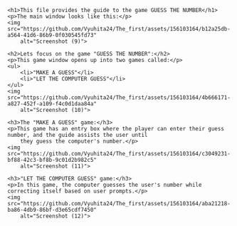 <!DOCTYPE html>
<html lang="en">

<head>
    <meta charset="UTF-8">
    <meta name="viewport" content="width=device-width, initial-scale=1.0">
    <title>Guess the Number Game Guide</title>
</head>

<body>

    <h1>This file provides the guide to the game GUESS THE NUMBER</h1>
    <p>The main window looks like this:</p>
    <img src="https://github.com/Vyuhita24/The_first/assets/156103164/b12a25db-a564-41d6-86b9-0f030545fd73"
        alt="Screenshot (9)">

    <h2>Lets focus on the game "GUESS THE NUMBER":</h2>
    <p>This game window opens up into two games called:</p>
    <ul>
        <li>"MAKE A GUESS"</li>
        <li>"LET THE COMPUTER GUESS"</li>
    </ul>
    <img src="https://github.com/Vyuhita24/The_first/assets/156103164/4b666171-a827-452f-a109-f4c0d1daa84a"
        alt="Screenshot (10)">

    <h3>The "MAKE A GUESS" game:</h3>
    <p>This game has an entry box where the player can enter their guess number, and the guide assists the user until
        they guess the computer's number.</p>
    <img src="https://github.com/Vyuhita24/The_first/assets/156103164/c3049231-bf88-42c3-bf8b-9c01d2b982c5"
        alt="Screenshot (11)">

    <h3>"LET THE COMPUTER GUESS" game:</h3>
    <p>In this game, the computer guesses the user's number while correcting itself based on user prompts.</p>
    <img src="https://github.com/Vyuhita24/The_first/assets/156103164/aba21218-ba86-4db9-86bf-d3e65cdf7450"
        alt="Screenshot (12)">

</body>

</html>
